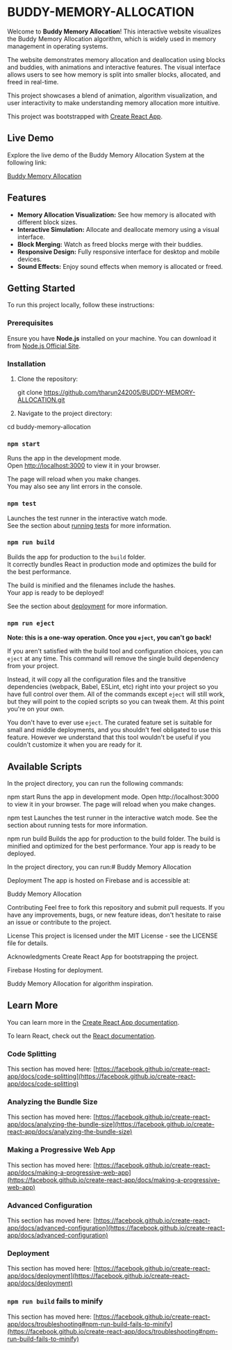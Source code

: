 
# BUDDY-MEMORY-ALLOCATION

Welcome to **Buddy Memory Allocation**! This interactive website visualizes the Buddy Memory Allocation algorithm, which is widely used in memory management in operating systems.

The website demonstrates memory allocation and deallocation using blocks and buddies, with animations and interactive features. The visual interface allows users to see how memory is split into smaller blocks, allocated, and freed in real-time. 

This project showcases a blend of animation, algorithm visualization, and user interactivity to make understanding memory allocation more intuitive.

This project was bootstrapped with [Create React App](https://github.com/facebook/create-react-app).

## Live Demo

Explore the live demo of the Buddy Memory Allocation System at the following link:

[Buddy Memory Allocation](https://buddy-memory-allocation.web.app/)

## Features

- **Memory Allocation Visualization:** See how memory is allocated with different block sizes.
- **Interactive Simulation:** Allocate and deallocate memory using a visual interface. 
- **Block Merging:** Watch as freed blocks merge with their buddies.
- **Responsive Design:** Fully responsive interface for desktop and mobile devices.
- **Sound Effects:** Enjoy sound effects when memory is allocated or freed.

## Getting Started

To run this project locally, follow these instructions:

### Prerequisites

Ensure you have **Node.js** installed on your machine. You can download it from [Node.js Official Site](https://nodejs.org/).

### Installation

1. Clone the repository:
  
   git clone https://github.com/tharun242005/BUDDY-MEMORY-ALLOCATION.git
2. Navigate to the project directory:

cd buddy-memory-allocation
### `npm start`

Runs the app in the development mode.\
Open [http://localhost:3000](http://localhost:3000) to view it in your browser.

The page will reload when you make changes.\
You may also see any lint errors in the console.

### `npm test`

Launches the test runner in the interactive watch mode.\
See the section about [running tests](https://facebook.github.io/create-react-app/docs/running-tests) for more information.

### `npm run build`

Builds the app for production to the `build` folder.\
It correctly bundles React in production mode and optimizes the build for the best performance.

The build is minified and the filenames include the hashes.\
Your app is ready to be deployed!

See the section about [deployment](https://facebook.github.io/create-react-app/docs/deployment) for more information.

### `npm run eject`

**Note: this is a one-way operation. Once you `eject`, you can't go back!**

If you aren't satisfied with the build tool and configuration choices, you can `eject` at any time. This command will remove the single build dependency from your project.

Instead, it will copy all the configuration files and the transitive dependencies (webpack, Babel, ESLint, etc) right into your project so you have full control over them. All of the commands except `eject` will still work, but they will point to the copied scripts so you can tweak them. At this point you're on your own.

You don't have to ever use `eject`. The curated feature set is suitable for small and middle deployments, and you shouldn't feel obligated to use this feature. However we understand that this tool wouldn't be useful if you couldn't customize it when you are ready for it.

## Available Scripts
In the project directory, you can run the following commands:

npm start
Runs the app in development mode. Open http://localhost:3000 to view it in your browser. The page will reload when you make changes.

npm test
Launches the test runner in the interactive watch mode. See the section about running tests for more information.

npm run build
Builds the app for production to the build folder. The build is minified and optimized for the best performance. Your app is ready to be deployed.

In the project directory, you can run:# Buddy Memory Allocation

Deployment
The app is hosted on Firebase and is accessible at:

Buddy Memory Allocation

Contributing
Feel free to fork this repository and submit pull requests. If you have any improvements, bugs, or new feature ideas, don't hesitate to raise an issue or contribute to the project.

License
This project is licensed under the MIT License - see the LICENSE file for details.

Acknowledgments
Create React App for bootstrapping the project.

Firebase Hosting for deployment.

Buddy Memory Allocation for algorithm inspiration.

## Learn More

You can learn more in the [Create React App documentation](https://facebook.github.io/create-react-app/docs/getting-started).

To learn React, check out the [React documentation](https://reactjs.org/).

### Code Splitting

This section has moved here: [https://facebook.github.io/create-react-app/docs/code-splitting](https://facebook.github.io/create-react-app/docs/code-splitting)

### Analyzing the Bundle Size

This section has moved here: [https://facebook.github.io/create-react-app/docs/analyzing-the-bundle-size](https://facebook.github.io/create-react-app/docs/analyzing-the-bundle-size)

### Making a Progressive Web App

This section has moved here: [https://facebook.github.io/create-react-app/docs/making-a-progressive-web-app](https://facebook.github.io/create-react-app/docs/making-a-progressive-web-app)

### Advanced Configuration

This section has moved here: [https://facebook.github.io/create-react-app/docs/advanced-configuration](https://facebook.github.io/create-react-app/docs/advanced-configuration)

### Deployment

This section has moved here: [https://facebook.github.io/create-react-app/docs/deployment](https://facebook.github.io/create-react-app/docs/deployment)

### `npm run build` fails to minify

This section has moved here: [https://facebook.github.io/create-react-app/docs/troubleshooting#npm-run-build-fails-to-minify](https://facebook.github.io/create-react-app/docs/troubleshooting#npm-run-build-fails-to-minify)

